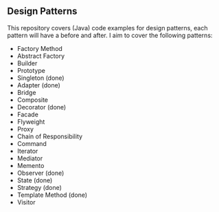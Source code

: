 ## Design Patterns

This repository covers (Java) code examples for design patterns, each pattern will have a before and after. I aim to cover the following patterns:

- Factory Method
- Abstract Factory
- Builder
- Prototype
- Singleton (done)
- Adapter (done)
- Bridge
- Composite
- Decorator (done)
- Facade
- Flyweight
- Proxy
- Chain of Responsibility
- Command
- Iterator
- Mediator
- Memento
- Observer (done)
- State (done)
- Strategy (done)
- Template Method (done)
- Visitor
